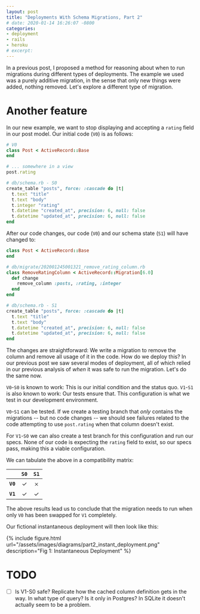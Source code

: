 ```yaml
---
layout: post
title: "Deployments With Schema Migrations, Part 2"
# date: 2020-01-14 16:26:07 -0800
categories:
- deployment
- rails
- heroku
# excerpt:
---
```


In a previous post, I proposed a method for reasoning about when to run migrations during different types of deployments. The example we used was a purely additive migration, in the sense that only new things were added, nothing removed. Let's explore a different type of migration.

# Another feature

In our new example, we want to stop displaying and accepting a `rating` field in our post model. Our initial code (`V0`) is as follows:

```ruby
# V0
class Post < ActiveRecord::Base
end

# ... somewhere in a view
post.rating
```

```ruby
# db/schema.rb - S0
create_table "posts", force: :cascade do |t|
  t.text "title"
  t.text "body"
  t.integer "rating"
  t.datetime "created_at", precision: 6, null: false
  t.datetime "updated_at", precision: 6, null: false
end
```

After our code changes, our code (`V0`) and our schema state (`S1`) will have changed to:

```ruby
class Post < ActiveRecord::Base
end

# db/migrate/202001245001321_remove_rating_column.rb
class RemoveRatingColumn < ActiveRecord::Migration[6.0]
  def change
    remove_column :posts, :rating, :integer
  end
end

```

```ruby
# db/schema.rb - S1
create_table "posts", force: :cascade do |t|
  t.text "title"
  t.text "body"
  t.datetime "created_at", precision: 6, null: false
  t.datetime "updated_at", precision: 6, null: false
end
```

The changes are straightforward: We write a migration to remove the column and remove all usage of it in the code. How do we deploy this? In our previous post we saw several modes of deployment, all of which relied in our previous analysis of _when_ it was safe to run the migration. Let's do the same now.

`V0`-`S0` is known to work: This is our initial condition and the status quo. `V1`-`S1` is also known to work: Our tests ensure that. This configuration is what we test in our development environment.

`V0`-`S1` can be tested. If we create a testing branch that _only_ contains the migrations -- but no code changes -- we should see failures related to the code attempting to use `post.rating` when that column doesn't exist.

For `V1`-`S0` we can also create a test branch for this configuration and run our specs. None of our code is expecting the `rating` field to exist, so our specs pass, making this a viable configuration.

We can tabulate the above in a compatibility matrix:

|          | `S0` | `S1` |
|:--------:|:----:|:----:|
| **`V0`** |  ✓   |  𐄂  |
| **`V1`** |  ✓   |  ✓   |

The above results lead us to conclude that the migration needs to run when only `V0` has been swapped for `V1` completely.

Our fictional instantaneous deployment will then look like this:

{% include figure.html url="/assets/images/diagrams/part2_instant_deployment.png" description="Fig 1: Instantaneous Deployment" %}


# TODO
- [ ] Is V1-S0 safe? Replicate how the cached column definition gets in the way. In what type of query? Is it only in Postgres? In SQLite it doesn't actually seem to be a problem.
